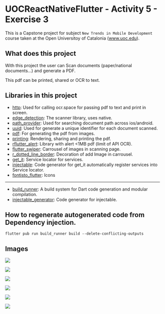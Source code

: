 # UOCReactNativeFlutter - Activity 5 - Exercise 3

This is a Capstone project for subject ``New Trends in Mobile Development`` course taken at the Open Universitoy of Catalonia (www.uoc.edu).

## What does this project

With this project the user can Scan documents (paper/national documents...) and generate a PDF.

This pdf can be printed, shared or OCR to text.

## Libraries in this project

- [http](https://pub.dev/packages/http): Used for calling ocr.space for passing pdf to text and print in screen.
- [edge_detection](https://pub.dev/packages/edge_detection): The scanner library, uses native.
- [path_provider](https://pub.dev/packages/path_provider): Used for searching document path across ios/android.
- [uuid](https://pub.dev/packages/uuid): Used for generate a unique identifier for each document scanned.
- [pdf](https://pub.dev/packages/pdf): For generating the pdf from images.
- [printing](https://pub.dev/packages/printing): Rendering, sharing and printing the pdf.
- [rflutter_alert](https://pub.dev/packages/rflutter_alert): Library with alert <1MB pdf (limit of API OCR).
- [flutter_swiper](https://pub.dev/packages/flutter_swiper): Carrousel of images in scanning page.
- [r_dotted_line_border](https://pub.dev/packages/r_dotted_line_border): Decoration of add Image in carrousel.
- [get_it](https://pub.dev/packages/get_it): Service locator for services.
- [injectable](https://pub.dev/packages/injectable): Code generator for get_it automatically register services into Service locator.
- [fontisto_flutter](https://pub.dev/packages/fontisto_flutter): Icons

-----
- [build_runner](https://pub.dev/packages/build_runner): A build system for Dart code generation and modular compilation.
- [injectable_generator](https://pub.dev/packages/injectable_generator): Code generator for injectable.

## How to regenerate autogenerated code from Dependency injection.

`flutter pub run build_runner build --delete-conflicting-outputs`

## Images

![](images/main_screen_no_scan.jpg)

![](images/scan_document.jpg)

![](images/document_scanning.gif)

![](images/main_screen_with_docs.jpg)

![](images/document_viewer.jpg)

![](images/exercise_info.jpg)

